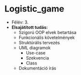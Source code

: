 # Logistic_game

* Félév: 3.
* **Elsajátított tudás:**
  * Szigorú OOP elvek betartása
  * Funkcionális követelmények
  * Struktúrális tervezés
  * UML diagramok
    * Use-case
    * Szekvencia
    * Class
  * Dokumentáció írás
